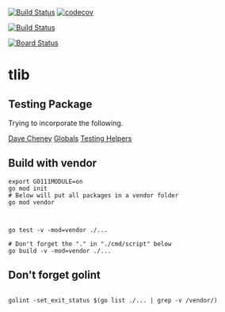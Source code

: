 


[![Build Status](https://travis-ci.org/mchirico/tlib.svg?branch=master)](https://travis-ci.org/mchirico/tlib)
[![codecov](https://codecov.io/gh/mchirico/tlib/branch/master/graph/badge.svg)](https://codecov.io/gh/mchirico/tlib)

[![Build Status](https://mchirico.visualstudio.com/tlib/_apis/build/status/mchirico.tlib?branchName=master)](https://mchirico.visualstudio.com/tlib/_build/latest?definitionId=6&branchName=master)

[![Board Status](https://mchirico.visualstudio.com/3942235e-81df-4d3e-b690-764f0e8da2b6/6e3787fa-7f1b-4ada-90e5-9b0822963cdd/_apis/work/boardbadge/8ce57aad-6547-4e5e-861d-17c9cf9237df)](https://mchirico.visualstudio.com/3942235e-81df-4d3e-b690-764f0e8da2b6/_boards/board/t/6e3787fa-7f1b-4ada-90e5-9b0822963cdd/Microsoft.RequirementCategory/)

# tlib


## Testing Package

Trying to incorporate the following.

[Dave Cheney](https://www.youtube.com/watch?v=pN_lm6QqHcw)
[Globals](https://peter.bourgon.org/blog/2017/06/09/theory-of-modern-go.html)
[Testing Helpers](https://www.youtube.com/watch?v=yszygk1cpEc&feature=youtu.be&t=1609)

## Build with vendor
```
export GO111MODULE=on
go mod init
# Below will put all packages in a vendor folder
go mod vendor



go test -v -mod=vendor ./...

# Don't forget the "." in "./cmd/script" below
go build -v -mod=vendor ./...
```


## Don't forget golint

```

golint -set_exit_status $(go list ./... | grep -v /vendor/)

```



